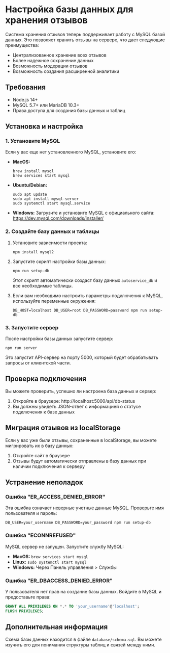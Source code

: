 # Настройка базы данных для хранения отзывов

Система хранения отзывов теперь поддерживает работу с MySQL базой данных. Это позволяет хранить отзывы на сервере, что дает следующие преимущества:
- Централизованное хранение всех отзывов
- Более надежное сохранение данных
- Возможность модерации отзывов
- Возможность создания расширенной аналитики

## Требования

- Node.js 14+ 
- MySQL 5.7+ или MariaDB 10.3+
- Права доступа для создания базы данных и таблиц

## Установка и настройка

### 1. Установите MySQL

Если у вас еще нет установленного MySQL, установите его:

- **MacOS:**
  ```
  brew install mysql
  brew services start mysql
  ```

- **Ubuntu/Debian:**
  ```
  sudo apt update
  sudo apt install mysql-server
  sudo systemctl start mysql.service
  ```

- **Windows:**
  Загрузите и установите MySQL с официального сайта: https://dev.mysql.com/downloads/installer/

### 2. Создайте базу данных и таблицы

1. Установите зависимости проекта:
   ```
   npm install mysql2
   ```

2. Запустите скрипт настройки базы данных:
   ```
   npm run setup-db
   ```

   Этот скрипт автоматически создаст базу данных `autoservice_db` и все необходимые таблицы.

3. Если вам необходимо настроить параметры подключения к MySQL, используйте переменные окружения:
   ```
   DB_HOST=localhost DB_USER=root DB_PASSWORD=password npm run setup-db
   ```

### 3. Запустите сервер

После настройки базы данных запустите сервер:

```
npm run server
```

Это запустит API-сервер на порту 5000, который будет обрабатывать запросы от клиентской части.

## Проверка подключения

Вы можете проверить, успешно ли настроена база данных и сервер:

1. Откройте в браузере: http://localhost:5000/api/db-status
2. Вы должны увидеть JSON-ответ с информацией о статусе подключения к базе данных

## Миграция отзывов из localStorage

Если у вас уже были отзывы, сохраненные в localStorage, вы можете мигрировать их в базу данных:

1. Откройте сайт в браузере
2. Отзывы будут автоматически отправлены в базу данных при наличии подключения к серверу

## Устранение неполадок

### Ошибка "ER_ACCESS_DENIED_ERROR"

Эта ошибка означает неверные учетные данные MySQL. Проверьте имя пользователя и пароль:

```
DB_USER=your_username DB_PASSWORD=your_password npm run setup-db
```

### Ошибка "ECONNREFUSED"

MySQL сервер не запущен. Запустите службу MySQL:

- **MacOS:** `brew services start mysql`
- **Linux:** `sudo systemctl start mysql`
- **Windows:** Через Панель управления > Службы

### Ошибка "ER_DBACCESS_DENIED_ERROR"

У пользователя нет прав на создание базы данных. Войдите в MySQL и предоставьте права:

```sql
GRANT ALL PRIVILEGES ON *.* TO 'your_username'@'localhost';
FLUSH PRIVILEGES;
```

## Дополнительная информация

Схема базы данных находится в файле `database/schema.sql`. Вы можете изучить его для понимания структуры таблиц и связей между ними. 